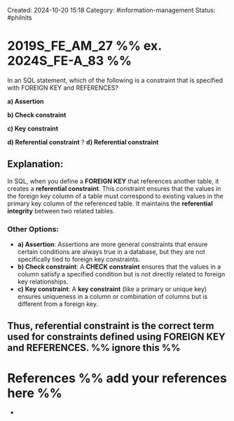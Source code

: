 Created: 2024-10-20 15:18
Category: #information-management 
Status: #philnits



# 2019S_FE_AM_27 %% ex. 2024S_FE-A_83 %%

In an SQL statement, which of the following is a constraint that is specified with FOREIGN KEY and REFERENCES? 

**a) Assertion** 

**b) Check constraint** 

**c) Key constraint** 

**d) Referential constraint**
?
**d) Referential constraint**
## **Explanation:**

In SQL, when you define a **FOREIGN KEY** that references another table, it creates a **referential constraint**. This constraint ensures that the values in the foreign key column of a table must correspond to existing values in the primary key column of the referenced table. It maintains the **referential integrity** between two related tables.

### Other Options:

- **a) Assertion**: Assertions are more general constraints that ensure certain conditions are always true in a database, but they are not specifically tied to foreign key constraints.
- **b) Check constraint**: A **CHECK constraint** ensures that the values in a column satisfy a specified condition but is not directly related to foreign key relationships.
- **c) Key constraint**: A **key constraint** (like a primary or unique key) ensures uniqueness in a column or combination of columns but is different from a foreign key.

Thus, **referential constraint** is the correct term used for constraints defined using **FOREIGN KEY** and **REFERENCES**.
%% ignore this %%
---









# References %% add your references here %%
- 